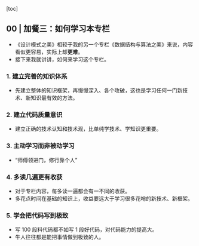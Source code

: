 [toc]

## 00 | 加餐三：如何学习本专栏

-   《设计模式之美》相较于我的另一个专栏《数据结构与算法之美》来说，内容看似更容易，实际上却**更难**。
-   接下来我就讲讲，如何来学习这个专栏。

### 1. 建立完善的知识体系

-   先建立整体的知识框架，再慢慢深入、各个攻破，这也是学习任何一门新技术、新知识最有效的方法。

### 2. 建立代码质量意识

-   建立正确的技术认知和技术观，比单纯学技术、学知识更重要。

### 3. 主动学习而非被动学习

-   “师傅领进门，修行靠个人”

### 4. 多读几遍更有收获

-   对于专栏内容，每多读一遍都会有一不同的收获。
-   多花点时间在基础的知识上，收益要远大于学习很多花哨的新技术、新框架。

### 5. 学会把代码写到极致

-   写 100 段料代码都不如写 1 段好代码，对代码能力的提高大。
-   牛人往往都是能把事情做到极致的人。

